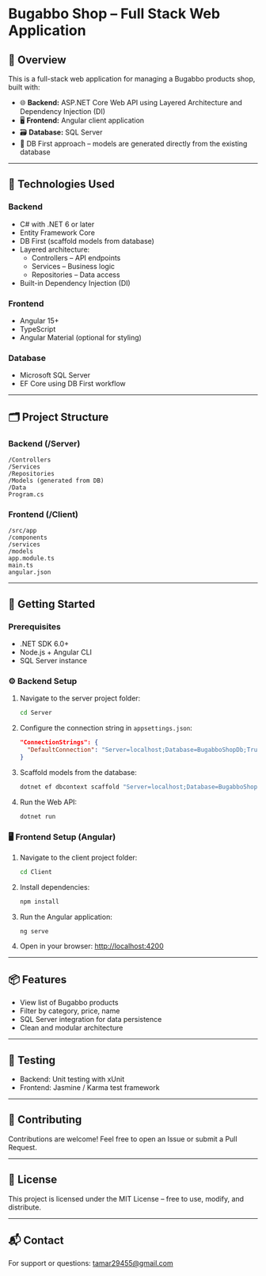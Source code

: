 # Bugabbo Shop – Full Stack Web Application

## 🛒 Overview  
This is a full-stack web application for managing a Bugabbo products shop, built with:

- 🌐 **Backend:** ASP.NET Core Web API using Layered Architecture and Dependency Injection (DI)  
- 🖥️ **Frontend:** Angular client application  
- 🗃️ **Database:** SQL Server  
- 📄 DB First approach – models are generated directly from the existing database  

---

## 🔧 Technologies Used

### Backend  
- C# with .NET 6 or later  
- Entity Framework Core  
- DB First (scaffold models from database)  
- Layered architecture:  
  - Controllers – API endpoints  
  - Services – Business logic  
  - Repositories – Data access  
- Built-in Dependency Injection (DI)  

### Frontend  
- Angular 15+  
- TypeScript  
- Angular Material (optional for styling)  

### Database  
- Microsoft SQL Server  
- EF Core using DB First workflow  

---

## 🗂 Project Structure

### Backend (/Server)  
```
/Controllers  
/Services  
/Repositories  
/Models (generated from DB)  
/Data  
Program.cs
```

### Frontend (/Client)  
```
/src/app  
/components  
/services  
/models  
app.module.ts  
main.ts  
angular.json
```

---

## 🚀 Getting Started

### Prerequisites  
- .NET SDK 6.0+  
- Node.js + Angular CLI  
- SQL Server instance  

### ⚙️ Backend Setup  
1. Navigate to the server project folder:  
   ```bash
   cd Server
   ```
2. Configure the connection string in `appsettings.json`:  
   ```json
   "ConnectionStrings": { 
     "DefaultConnection": "Server=localhost;Database=BugabboShopDb;Trusted_Connection=True;" 
   }
   ```
3. Scaffold models from the database:  
   ```bash
   dotnet ef dbcontext scaffold "Server=localhost;Database=BugabboShopDb;Trusted_Connection=True;" Microsoft.EntityFrameworkCore.SqlServer -o Models -f
   ```
4. Run the Web API:  
   ```bash
   dotnet run
   ```

### 🖥️ Frontend Setup (Angular)  
1. Navigate to the client project folder:  
   ```bash
   cd Client
   ```
2. Install dependencies:  
   ```bash
   npm install
   ```
3. Run the Angular application:  
   ```bash
   ng serve
   ```
4. Open in your browser: [http://localhost:4200](http://localhost:4200)  

---

## 📦 Features

- View list of Bugabbo products  
- Filter by category, price, name  
- SQL Server integration for data persistence  
- Clean and modular architecture  

---

## 🧪 Testing

- Backend: Unit testing with xUnit  
- Frontend: Jasmine / Karma test framework  

---

## 🤝 Contributing

Contributions are welcome! Feel free to open an Issue or submit a Pull Request.

---

## 📄 License

This project is licensed under the MIT License – free to use, modify, and distribute.

---

## 📬 Contact

For support or questions: tamar29455@gmail.com
